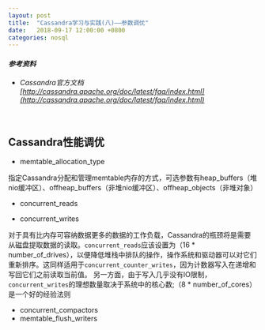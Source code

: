 ```yaml
---
layout: post
title:  "Cassandra学习与实践(八)——参数调优"
date:   2018-09-17 12:00:00 +0800
categories: nosql
---
```


#### *参考资料*

- *Cassandra官方文档 [http://cassandra.apache.org/doc/latest/faq/index.html](http://cassandra.apache.org/doc/latest/faq/index.html)*



<br>

## Cassandra性能调优

- memtable_allocation_type

指定Cassandra分配和管理memtable内存的方式，可选参数有heap_buffers（堆nio缓冲区）、offheap_buffers（非堆nio缓冲区）、offheap_objects（非堆对象）

- concurrent_reads


- concurrent_writes

对于具有比内存可容纳数据更多的数据的工作负载，Cassandra的瓶颈将是需要从磁盘提取数据的读取。`concurrent_reads`应该设置为（16 * number_of_drives），以便降低堆栈中排队的操作，操作系统和驱动器可以对它们重新排序。这同样适用于`concurrent_counter_writes`，因为计数器写入在递增和写回它们之前读取当前值。 另一方面，由于写入几乎没有IO限制，`concurrent_writes`的理想数量取决于系统中的核心数;（8 * number_of_cores）是一个好的经验法则

- concurrent_compactors
- memtable_flush_writers



